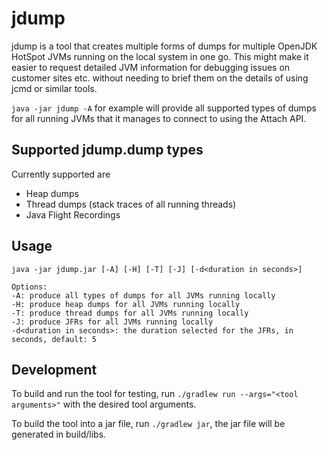 # jdump

jdump is a tool that creates multiple forms of dumps for multiple OpenJDK HotSpot JVMs running on the local system in
one go. This might make it easier to request detailed JVM information for debugging issues on customer sites etc.
without needing to brief them on the details of using jcmd or similar tools.

`java -jar jdump -A` for example will provide all supported types of dumps for all running JVMs that it manages to
connect to using the Attach API.

## Supported jdump.dump types

Currently supported are

* Heap dumps
* Thread dumps (stack traces of all running threads)
* Java Flight Recordings

## Usage
```
java -jar jdump.jar [-A] [-H] [-T] [-J] [-d<duration in seconds>]

Options:
-A: produce all types of dumps for all JVMs running locally
-H: produce heap dumps for all JVMs running locally
-T: produce thread dumps for all JVMs running locally
-J: produce JFRs for all JVMs running locally
-d<duration in seconds>: the duration selected for the JFRs, in seconds, default: 5
```

## Development

To build and run the tool for testing, run ```./gradlew run --args="<tool arguments>"``` with the desired tool
arguments.

To build the tool into a jar file, run ```./gradlew jar```, the jar file will be generated in build/libs.
